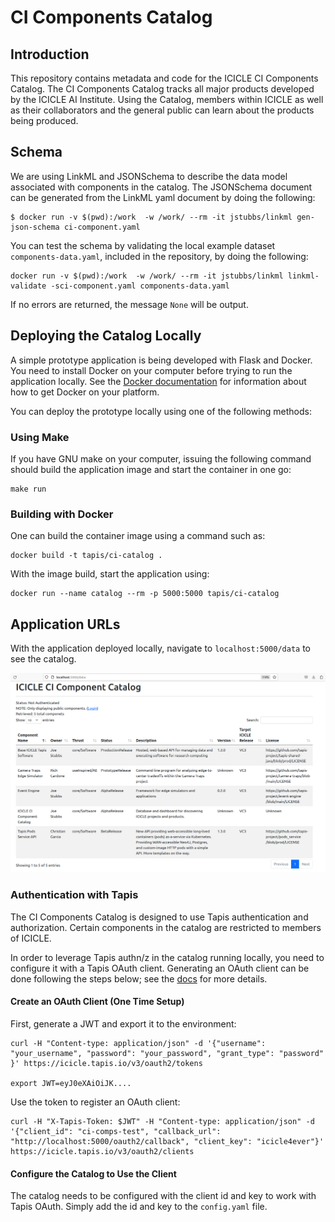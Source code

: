 # CI Components Catalog

## Introduction

This repository contains metadata and code for the ICICLE CI Components Catalog. The CI Components Catalog tracks all major
products developed by the ICICLE AI Institute. Using the Catalog, members within ICICLE as well as their collaborators and
the general public can learn about the products being produced. 

## Schema

We are using LinkML and JSONSchema to describe the data model associated with components in the catalog. 
The JSONSchema document can be generated from the LinkML yaml document by doing the following:

```
$ docker run -v $(pwd):/work  -w /work/ --rm -it jstubbs/linkml gen-json-schema ci-component.yaml

```

You can test the schema by validating the local example dataset ``components-data.yaml``, 
included in the repository, by doing the following:

```
docker run -v $(pwd):/work  -w /work/ --rm -it jstubbs/linkml linkml-validate -sci-component.yaml components-data.yaml
```

If no errors are returned, the message ``None`` will be output. 


## Deploying the Catalog Locally

A simple prototype application is being developed with Flask and Docker. You need to install
Docker on your computer before trying to run the application locally. See the [Docker 
documentation](https://docs.docker.com/get-docker/) for information about how to get Docker on your platform.

You can deploy the prototype locally using one of the following methods:

### Using Make

If you have GNU make on your computer, issuing the following command should build the
application image and start the container in one go:

```
make run
```


### Building with Docker

One can build the container image using a command such as:

```
docker build -t tapis/ci-catalog .
```

With the image build, start the application using:

```
docker run --name catalog --rm -p 5000:5000 tapis/ci-catalog
```

## Application URLs

With the application deployed locally, navigate to ``localhost:5000/data`` to see the 
catalog.

![Catalog](catalog.png)


### Authentication with Tapis

The CI Components Catalog is designed to use Tapis authentication and authorization. Certain
components in the catalog are restricted to members of ICICLE.

In order to leverage Tapis authn/z in the catalog running locally, you need to configure it
with a Tapis OAuth client. Generating an OAuth client can be done following the steps 
below; see the [docs](https://tapis.readthedocs.io/en/latest/technical/authentication.html#oauth-clients) for more details.


#### Create an OAuth Client (One Time Setup)
First, generate a JWT and export it to the environment:

```
curl -H "Content-type: application/json" -d '{"username": "your_username", "password": "your_password", "grant_type": "password" }' https://icicle.tapis.io/v3/oauth2/tokens

export JWT=eyJ0eXAiOiJK....
```

Use the token to register an OAuth client:
```
curl -H "X-Tapis-Token: $JWT" -H "Content-type: application/json" -d '{"client_id": "ci-comps-test", "callback_url": "http://localhost:5000/oauth2/callback", "client_key": "icicle4ever"}' https://icicle.tapis.io/v3/oauth2/clients
```

#### Configure the Catalog to Use the Client

The catalog needs to be configured with the client id and key to work with Tapis OAuth.
Simply add the id and key to the ``config.yaml`` file.


